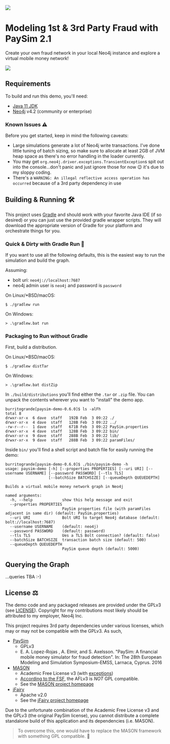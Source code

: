 ![](https://github.com/voutilad/paysim-demo/workflows/Java%20CI/badge.svg)

# Modeling 1st & 3rd Party Fraud with PaySim 2.1
Create your own fraud network in your local Neo4j instance and explore a virtual mobile money network!

![](./paysim-2.1.0.png?raw=true)

## Requirements
To build and run this demo, you'll need:
* [Java 11 JDK](https://adoptopenjdk.net)
* [Neo4j](https://neo4j.com/download) v4.2 (community or enterprise)

### Known Issues ⚠️
Before you get started, keep in mind the following caveats:
  * Large simulations generate a lot of Neo4j write transactions. I've done little tuning of batch sizing, so make sure to allocate at least 2GB of JVM heap space as there's no error handling in the loader currently.
  * You may get `org.neo4j.driver.exceptions.TransientException`s spit out into the console...don't panic and just ignore those for now 😉 it's due to my sloppy coding.
  * There's a `WARNING: An illegal reflective access operation has occurred` because of a 3rd party dependency in use

## Building & Running 🛠
This project uses [Gradle](https://gradle.org/) and should work with your favorite Java IDE (if so desired) or you can just use the provided gradle wrapper scripts. They will download the appropriate version of Gradle for your platform and orchestrate things for you.

### Quick & Dirty with Gradle Run 🏃
If you want to use all the following defaults, this is the easiest way to run the simulation and build the graph.

Assuming:
- bolt uri: `neo4j://localhost:7687`
- neo4j admin user is `neo4j` and password is `password`

On Linux/*BSD/macOS:
```shell script
$ ./gradlew run
```

On Windows:
```shell script
> .\gradlew.bat run
```

### Packaging to Run without Gradle
First, build a distribution.

On Linux/*BSD/macOS:
```shell script
$ ./gradlew distTar
```

On Windows:
```shell script
> .\gradlew.bat distZip
```

In `./build/distributions` you'll find either the `.tar` or `.zip` file. You can unpack the contents wherever you want to "install" the demo app.

```
burritogrande[paysim-demo-0.6.0]$ ls -alFh
total 8
drwxr-xr-x  6 dave  staff   192B Feb  3 09:22 ./
drwxr-xr-x  4 dave  staff   128B Feb  3 09:22 ../
-rw-r--r--  1 dave  staff   671B Feb  3 09:22 PaySim.properties
drwxr-xr-x  4 dave  staff   128B Feb  3 09:22 bin/
drwxr-xr-x  9 dave  staff   288B Feb  3 09:22 lib/
drwxr-xr-x  9 dave  staff   288B Feb  3 09:22 paramFiles/
```

Inside `bin/` you'll find a shell script and batch file for easily running the demo:

```
burritogrande[paysim-demo-0.6.0]$ ./bin/paysim-demo -h
usage: paysim-demo [-h] [--properties PROPERTIES] [--uri URI] [--username USERNAME] [--password PASSWORD] [--tls TLS]
                   [--batchSize BATCHSIZE] [--queueDepth QUEUEDEPTH]

Builds a virtual mobile money network graph in Neo4j

named arguments:
  -h, --help             show this help message and exit
  --properties PROPERTIES
                         PaySim properties file (with paramFiles adjacent in same dir) (default: PaySim.properties)
  --uri URI              Bolt URI to target Neo4j database (default: bolt://localhost:7687)
  --username USERNAME    (default: neo4j)
  --password PASSWORD    (default: password)
  --tls TLS              Ues a TLS Bolt connection? (default: false)
  --batchSize BATCHSIZE  transaction batch size (default: 500)
  --queueDepth QUEUEDEPTH
                         PaySim queue depth (default: 5000)
```

## Querying the Graph

...queries TBA :-)

## License ⚖️
The demo code and any packaged releases are provided under the GPLv3 (see [LICENSE](./LICENSE)). Copyright for my contributions most likely should be attributed to my employer, Neo4j Inc.

This project requires 3rd party dependencies under various licenses, which may or may not be compatible with the GPLv3. As such, 
* [PaySim](https://github.com/voutilad/paysim)
  - GPLv3
  - E. A. Lopez-Rojas , A. Elmir, and S. Axelsson. "PaySim: A financial mobile money simulator for fraud detection". In: The 28th European Modeling and Simulation Symposium-EMSS, Larnaca, Cyprus. 2016
* [MASON](https://github.com/voutilad/mason)
  - Academic Free License v3 (with [exceptions](https://github.com/voutilad/mason/blob/master/LICENSE))
  - [According to the FSF](https://www.gnu.org/licenses/license-list.en.html#AcademicFreeLicense), the AFLv3 is *NOT* GPL compatible.
  - See the [MASON project homepage](https://cs.gmu.edu/~eclab/projects/mason/)
* [jFairy](https://github.com/Devskiller/jfairy)
  - Apache v2.0
  - See the [jFairy project homepage](https://devskiller.github.io/jfairy/)
  
Due to the unfortunate combination of the Academic Free License v3 and the GPLv3 (the original PaySim license), you cannot distribute a complete standalone build of this application and its dependencies (i.e. MASON).

> To overcome this, one would have to replace the MASON framework with something GPL compatible. 🤷‍
